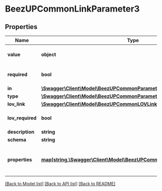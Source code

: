 # BeezUPCommonLinkParameter3

## Properties
Name | Type | Description | Notes
------------ | ------------- | ------------- | -------------
**value** | **object** | The value of the parameter. It can be an integer a string or an object. | [optional] 
**required** | **bool** |  | [optional] [default to false]
**in** | [**\Swagger\Client\Model\BeezUPCommonParameterIn**](BeezUPCommonParameterIn.md) |  | 
**type** | [**\Swagger\Client\Model\BeezUPCommonParameterType**](BeezUPCommonParameterType.md) |  | [optional] 
**lov_link** | [**\Swagger\Client\Model\BeezUPCommonLOVLink3**](BeezUPCommonLOVLink3.md) |  | [optional] 
**lov_required** | **bool** | If true, you MUST indicate a value from the list of values otherwise it&#39;s a freetext | [optional] 
**description** | **string** | description of the parameter | [optional] 
**schema** | **string** | schema of the parameter | [optional] 
**properties** | [**map[string,\Swagger\Client\Model\BeezUPCommonLinkParameterProperty3]**](BeezUPCommonLinkParameterProperty3.md) | If the parameter is an object with flexible properties (additionProperties/dictionary), we will describe the properties of the object. | [optional] 

[[Back to Model list]](../README.md#documentation-for-models) [[Back to API list]](../README.md#documentation-for-api-endpoints) [[Back to README]](../README.md)


